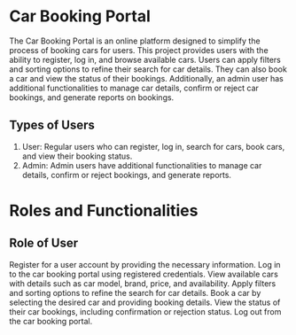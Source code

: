 # Car Booking Portal
The Car Booking Portal is an online platform designed to simplify the process of booking cars for users. This project provides users with the ability to register, log in, and browse available cars. Users can apply filters and sorting options to refine their search for car details. They can also book a car and view the status of their bookings. Additionally, an admin user has additional functionalities to manage car details, confirm or reject car bookings, and generate reports on bookings.
## Types of Users
1) User: Regular users who can register, log in, search for cars, book cars, and view their booking status.
2) Admin: Admin users have additional functionalities to manage car details, confirm or reject bookings, and generate reports.
# Roles and Functionalities
## Role of User
Register for a user account by providing the necessary information.
Log in to the car booking portal using registered credentials.
View available cars with details such as car model, brand, price, and availability.
Apply filters and sorting options to refine the search for car details.
Book a car by selecting the desired car and providing booking details.
View the status of their car bookings, including confirmation or rejection status.
Log out from the car booking portal.
